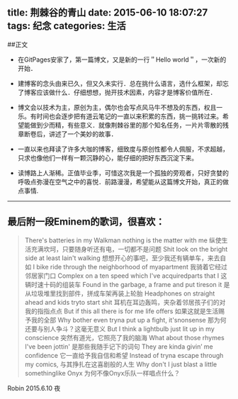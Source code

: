﻿title: 荆棘谷的青山
date: 2015-06-10 18:07:27
tags: 纪念
categories: 生活
---

##正文

- 在GitPages安家了，第一篇博文，又是新的一行＂Hello world＂，一次新的开始．

- 建博客的念头由来已久，但又久未实行．总在挑什么语言，选什么框架，却忘了博客应该做什么．仔细想想，抛开技术因素，内容才是博客价值所在．

- 博文会以技术为主，原创为主，偶尔也会写点风马牛不想及的东西，权且一乐。有时间也会逐步把有道云笔记的一直以来积累的东西，挑一挑转过来。希望能做到少而精，有些意义．就像荆棘谷里的那个知名任务，一片片零散的残章断卷后，讲述了一个美妙的故事．

- 一直以来也拜读了许多大咖的博客，细致度与原创性都令人佩服，不求超越，只求也像他们一样有一颗沉静的心，能仔细的把好东西沉淀下来。

- 读博路上人渐稀。正值毕业季，可惜这次我是一个孤独的旁观者，只好贪婪的呼吸点弥漫在空气之中的喜悦．前路漫漫，希望能从这篇博文开始，真正的做点事情.



---

## 最后附一段Eminem的歌词，很喜欢：

> There's batteries in my Walkman nothing is the matter with me
> 纵使生活充满坎坷，只要随身听还有电，一切都不是问题
> Shit look on the bright side at least Iain't walking
> 想想开心的事吧，至少我还有辆单车，来去自如
> I bike ride through the neighborhood of myapartment
> 我骑着它经过邻居家门口
> Complex on a ten speed which I've acquiredparts that I
> 这辆时速十码的组装车
> Found in the garbage, a frame and put tireson it
> 是从垃圾堆里找到部件，拼成车架再装上轮胎
> Headphones on straight ahead and kids tryto start shit
> 耳机在耳边轰鸣，夹杂着邻居孩子们的对我的指指点点
> But if this all there is for me life offers
> 如果这就是生活赐予我的全部
> Why bother even tryna put up a fight, it'snonsense
> 那为何还要与别人争斗？这毫无意义
> But I think a lightbulb just lit up in my conscience
> 突然有道光，它照亮了我的脑海
> What about those rhymes I've been jottin'
> 是那些我随手记下的词句
> They are kinda givin’ me confidence
> 它一直给予我自信和希望
> Instead of tryna escape through my comics,
> 与其挣扎在这喜剧般的人生
> Why don't I just blast a little somethinglike Onyx
> 为何不像Onyx乐队一样唱点什么？



Robin
2015.6.10   夜